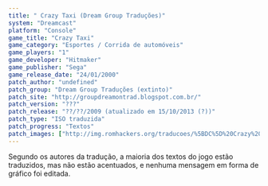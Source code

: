 ```yaml
---
title: " Crazy Taxi (Dream Group Traduções)"
system: "Dreamcast"
platform: "Console"
game_title: "Crazy Taxi"
game_category: "Esportes / Corrida de automóveis"
game_players: "1"
game_developer: "Hitmaker"
game_publisher: "Sega"
game_release_date: "24/01/2000"
patch_author: "undefined"
patch_group: "Dream Group Traduções (extinto)"
patch_site: "http://groupdreamontrad.blogspot.com.br/"
patch_version: "???"
patch_release: "??/??/2009 (atualizado em 15/10/2013 (?))"
patch_type: "ISO traduzida"
patch_progress: "Textos"
patch_images: ["http://img.romhackers.org/traducoes/%5BDC%5D%20Crazy%20Taxi%20-%20Dream%20Group%20Tradu%C3%A7%C3%B5es%20-%201.jpg","http://img.romhackers.org/traducoes/%5BDC%5D%20Crazy%20Taxi%20-%20Dream%20Group%20Tradu%C3%A7%C3%B5es%20-%202.jpg","http://img.romhackers.org/traducoes/%5BDC%5D%20Crazy%20Taxi%20-%20Dream%20Group%20Tradu%C3%A7%C3%B5es%20-%203.jpg"]
---
```

Segundo os autores da tradução, a maioria dos textos do jogo estão traduzidos, mas não estão acentuados, e nenhuma mensagem em forma de gráfico foi editada.